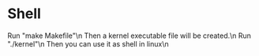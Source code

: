 # Shell
Run "make Makefile"\n
Then a kernel executable file will be created.\n
Run "./kernel"\n
Then you can use it as shell in linux\n
